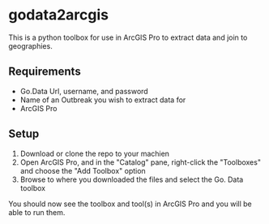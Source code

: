# godata2arcgis

This is a python toolbox for use in ArcGIS Pro to extract data and join to geographies.

## Requirements

- Go.Data Url, username, and password
- Name of an Outbreak you wish to extract data for
- ArcGIS Pro

## Setup

1. Download or clone the repo to your machien
2. Open ArcGIS Pro, and in the "Catalog" pane, right-click the "Toolboxes" and choose the "Add Toolbox" option
3. Browse to where you downloaded the files and select the Go. Data toolbox

You should now see the toolbox and tool(s) in ArcGIS Pro and you will be able to run them.
